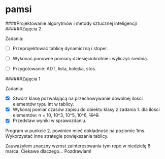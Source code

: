 # pamsi

####Projektowanie algorytmów i metody sztucznej inteligencji
######Zajęcia 2

Zadania:

- [ ] Przeprojektować tablicę dynamiczną i stoper.
- [ ] Wykonać ponowne pomiary dziesięciokrotnie i wyliczyć średnią.
- [ ] Przygotowanie: ADT, lista, kolejka, stos.


######Zajęcia 1

Zadania:

- [x] Stwórz klasę pozwalającą na przechowywanie dowolnej ilości elementów typu int w tablicy.
- [x] Wykonaj pomiar czasów zapisu do obiektu klasy z zadania 1. dla ilości elementów: n = 10, 10^3, 10^5, 10^6, ~~10^9~~.
- [x] Przedstaw wyniki w sprawozdaniu. 

Program w punkcie 2. powinien mieć dokładność na poziomie 1ms. Wykorzystać inne strategie powiększania tablicy.



Zauważyłem znaczny wzrost zainteresowania tym repo w niedzielę 6 marca. Ciekawe dlaczego... Pozdrawiam! 
